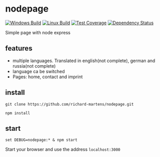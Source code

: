 # nodepage
[![Windows Build][appveyor-image]][appveyor-url]
[![Linux Build][travis-image]][travis-url]
[![Test Coverage][coveralls-image]][coveralls-url]
[![Dependency Status][gemnasium-image]][gemnasium-url]

Simple page with node express

## features
* multiple languages. Translated in english(not complete), german and russia(not complete)
* language ca be switched
* Pages: home, contact and imprint

## install

```
git clone https://github.com/richard-martens/nodepage.git

npm install 
```

## start

```
set DEBUG=nodepage:* & npm start
```
Start your browser and use the address `localhost:3000`

[appveyor-image]: https://img.shields.io/appveyor/ci/richard-martens/nodepage/master.svg?label=windows
[appveyor-url]: https://ci.appveyor.com/project/richard-martens/nodepage
[travis-image]: https://img.shields.io/travis/richard-martens/nodepage/master.svg?label=linux
[travis-url]: https://travis-ci.org/richard-martens/nodepage
[coveralls-image]: https://img.shields.io/coveralls/richard-martens/nodepage/master.svg
[coveralls-url]: https://coveralls.io/r/richard-martens/nodepage?branch=master
[gemnasium-image]: https://gemnasium.com/richard-martens/nodepage.svg
[gemnasium-url]: https://gemnasium.com/richard-martens/nodepage
